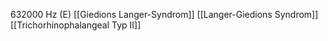 632000 Hz (E)
[[Giedions Langer-Syndrom]]
[[Langer-Giedions Syndrom]]
[[Trichorhinophalangeal Typ II]]